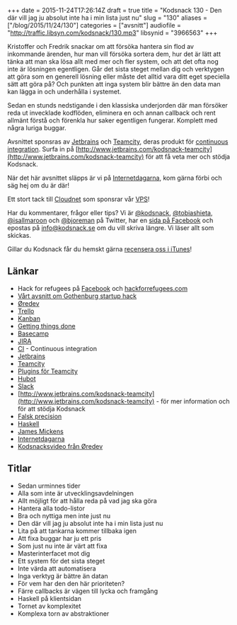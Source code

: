 +++
date = 2015-11-24T17:26:14Z
draft = true
title = "Kodsnack 130 - Den där vill jag ju absolut inte ha i min lista just nu"
slug = "130"
aliases = ["/blog/2015/11/24/130"]
categories = ["avsnitt"]
audiofile = "http://traffic.libsyn.com/kodsnack/130.mp3"
libsynid = "3966563"
+++

Kristoffer och Fredrik snackar om att försöka hantera sin flod av inkommande ärenden, hur man vill försöka sortera dem, hur det är lätt att tänka att man ska lösa allt med mer och fler system, och att det ofta nog inte är lösningen egentligen. Går det sista steget mellan dig och verktygen att göra som en generell lösning eller måste det alltid vara ditt eget speciella sätt att göra på? Och punkten att inga system blir bättre än den data man kan lägga in och underhålla i systemet.

Sedan en stunds nedstigande i den klassiska underjorden där man försöker reda ut invecklade kodflöden, eliminera en och annan callback och rent allmänt förstå och förenkla hur saker egentligen fungerar. Komplett med några luriga buggar.

Avsnittet sponsras av [Jetbrains](https://www.jetbrains.com/) och [Teamcity](http://www.jetbrains.com/kodsnack-teamcity), deras produkt för [continuous integration](http://en.wikipedia.org/wiki/Continuous_integration). Surfa in på [http://www.jetbrains.com/kodsnack-teamcity](http://www.jetbrains.com/kodsnack-teamcity) för att få veta mer och stödja Kodsnack.

När det här avsnittet släpps är vi på [Internetdagarna](https://internetdagarna.se/), kom gärna förbi och säg hej om du är där!

Ett stort tack till [Cloudnet](http://www.cloudnet.se) som sponsrar vår [VPS](http://en.wikipedia.org/wiki/Virtual_private_server)!

Har du kommentarer, frågor eller tips? Vi är [@kodsnack](https://www.twitter.com/kodsnack), [@tobiashieta](https://www.twitter.com/tobiashieta), [@isallmaroon](https://www.twitter.com/isallmaroon) och [@bjoreman](https://www.twitter.com/bjoreman) på Twitter, har en [sida på Facebook](https://www.facebook.com/kodsnack) och epostas på [info@kodsnack.se](mailto:info@kodsnack.se) om du vill skriva längre. Vi läser allt som skickas.

Gillar du Kodsnack får du hemskt gärna [recensera oss i iTunes](http://itunes.apple.com/se/podcast/kodsnack/id561631498?l=en)!

## Länkar ##
* Hack for refugees på [Facebook](https://www.facebook.com/events/165309683822188/) och [hackforrefugees.com](http://hackforrefugees.com/register/)
* [Vårt avsnitt om Gothenburg startup hack](http://kodsnack.se/104/)
* [Øredev](http://oredev.org/)
* [Trello](https://en.wikipedia.org/wiki/Trello)
* [Kanban](https://en.wikipedia.org/wiki/Kanban_%28development%29)
* [Getting things done](https://en.wikipedia.org/wiki/Getting_Things_Done)
* [Basecamp](https://en.wikipedia.org/wiki/Basecamp_%28company%29)
* [JIRA](https://en.wikipedia.org/wiki/JIRA)
* [CI](https://en.wikipedia.org/wiki/Continuous_integration) - Continuous integration
* [Jetbrains](https://www.jetbrains.com/)
* [Teamcity](http://www.jetbrains.com/kodsnack-teamcity)
* [Plugins för Teamcity](https://confluence.jetbrains.com/display/TW/TeamCity+Plugins)
* [Hubot](https://hubot.github.com/)
* [Slack](https://en.wikipedia.org/wiki/Slack_%28software%29)
* [http://www.jetbrains.com/kodsnack-teamcity](http://www.jetbrains.com/kodsnack-teamcity) - för mer information och för att stödja Kodsnack
* [Falsk precision](https://en.wikipedia.org/wiki/False_precision)
* [Haskell](https://en.wikipedia.org/wiki/Haskell_%28programming_language%29)
* [James Mickens](https://vimeo.com/111122950)
* [Internetdagarna](https://internetdagarna.se/)
* [Kodsnacksvideo från Øredev](http://kodsnack.se/video/)

## Titlar ##
* Sedan urminnes tider
* Alla som inte är utvecklingsavdelningen
* Allt möjligt för att hålla reda på vad jag ska göra
* Hantera alla todo-listor
* Bra och nyttiga men inte just nu
* Den där vill jag ju absolut inte ha i min lista just nu
* Lita på att tankarna kommer tillbaka igen
* Att fixa buggar har ju ett pris
* Som just nu inte är värt att fixa
* Masterinterfacet mot dig
* Ett system för det sista steget
* Inte värda att automatisera
* Inga verktyg är bättre än datan
* För vem har den den här prioriteten?
* Färre callbacks är vägen till lycka och framgång
* Haskell på klientsidan
* Tornet av komplexitet
* Komplexa torn av abstraktioner
